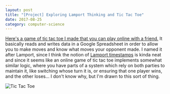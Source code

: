```yaml
---
layout: post
title: "[Project] Exploring Lamport Thinking and Tic Tac Toe"
date: 2017-08-25
category: computer-science
---
```


<link rel="stylesheet" type="text/css"  href="/keiths-site/css/main.css">

[Here's a game of tic tac toe I made that you can play online with a friend.](https://github.com/kdlovett/lamports-tic-tac-toe) It basically reads and writes data in a Google Spreadsheet in order to allow you to make moves and know what moves your opponent made. I named it after Lamport, since I think the notion of [Lamport timestamps](https://en.wikipedia.org/wiki/Lamport_timestamps) is kinda neat and since it seems like an online game of tic tac toe implements somewhat similar logic, where you have parts of a system which rely on both parties to maintain it, like switching whose turn it is, or ensuring that one player wins, and the other loses... I don't know why, but I'm drawn to this sort of thing.

![Tic Tac Toe](/keiths-site/images/tictactoe.png)